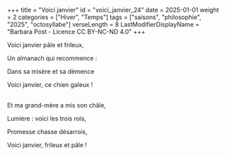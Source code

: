 +++
title = "Voici janvier"
id = "voici_janvier_24"
date = 2025-01-01
weight = 2
categories = ["Hiver", "Temps"]
tags = ["saisons", "philosophie", "2025", "octosyllabe"]
verseLength = 8
LastModifierDisplayName = "Barbara Post - Licence CC BY-NC-ND 4.0"
+++

Voici janvier pâle et frileux,

Un almanach qui recommence :

Dans sa misère et sa démence

Voici janvier, ce chien galeux !

 \
Et ma grand-mère a mis son châle,

Lumière : voici les trois rois,

Promesse chasse désarrois,

Voici janvier, frileux et pâle !
